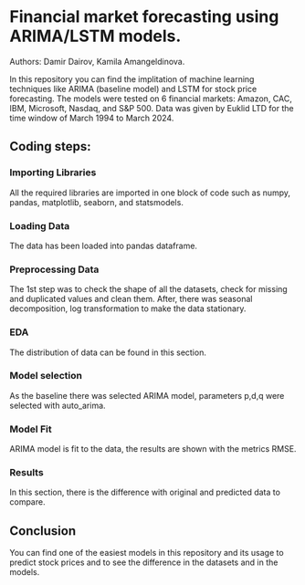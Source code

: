 # Financial market forecasting using ARIMA/LSTM models.

Authors: Damir Dairov, Kamila Amangeldinova.

In this repository you can find the implitation of machine learning techniques like ARIMA (baseline model) and LSTM for stock price forecasting. The models were tested on 6 financial markets: Amazon, CAC, IBM, Microsoft, Nasdaq, and S&P 500. Data was given by Euklid LTD for the time window of March 1994 to March 2024.

## Coding steps:
### Importing Libraries
All the required libraries are imported in one block of code such as numpy, pandas, matplotlib, seaborn, and statsmodels.

### Loading Data
The data has been loaded into pandas dataframe.

### Preprocessing Data
The 1st step was to check the shape of all the datasets, check for missing and duplicated values and clean them. After, there was seasonal decomposition, log transformation to make the data stationary.

### EDA
The distribution of data can be found in this section.

### Model selection
As the baseline there was selected ARIMA model, parameters p,d,q were selected with auto_arima.

### Model Fit
ARIMA model is fit to the data, the results are shown with the metrics RMSE.

### Results
In this section, there is the difference with original and predicted data to compare.

## Conclusion
You can find one of the easiest models in this repository and its usage to predict stock prices and to see the difference in the datasets and in the models.
